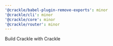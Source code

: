 ```yaml
---
'@crackle/babel-plugin-remove-exports': minor
'@crackle/cli': minor
'@crackle/core': minor
'@crackle/router': minor
---
```


Build Crackle with Crackle

